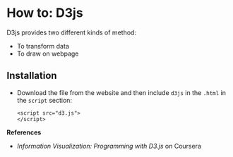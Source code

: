 # How to: D3js

D3js provides two different kinds of method:  
- To transform data  
- To draw on webpage  

## Installation  
- Download the file from the website and then include `d3js` in the `.html` in the `script` section:  
  ```
  <script src="d3.js">  
  </script>
  ```

**References**  
- *Information Visualization: Programming with D3.js* on Coursera  
 
